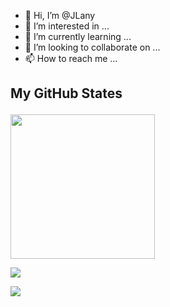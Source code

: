 - 👋 Hi, I’m @JLany
- 👀 I’m interested in ...
- 🌱 I’m currently learning ...
- 💞️ I’m looking to collaborate on ...
- 📫 How to reach me ...


## <p align="inline">My GitHub States</p>

<p align="inline">

<p align="inline"><img align="inline" height="231" src="https://github-readme-stats.vercel.app/api/top-langs/?username=JLany&theme=vue-dark&layout=compact"/>

<p align="inline"><img align="inline" src="https://github-readme-stats.vercel.app/api?username=JLany&theme=vue-dark&show_icons=true&locale=en"/>

<p align="inline"><img align="inline" src="http://github-readme-streak-stats.herokuapp.com?user=JLany&theme=vue-dark&date_format=j%20M%5B%20Y%5D"/></p>

</p>
</br> </br>

<!---
JLany/JLany is a ✨ special ✨ repository because its `README.md` (this file) appears on your GitHub profile.
You can click the Preview link to take a look at your changes.
--->
